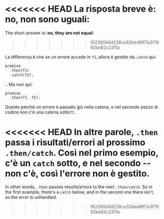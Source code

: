 <<<<<<< HEAD
La risposta breve è: **no, non sono uguali**:
=======
The short answer is: **no, they are not equal**:
>>>>>>> 162280b6d238ce32bbd8ff7a3f7992be82c2311a

La differenza è che se un errore accade in `f1`, allora è gestito da`.catch` qui:

```js run
promise
  .then(f1)
  .catch(f2);
```

...Ma non qui:

```js run
promise
  .then(f1, f2);
```

Questo perché un errore è passato giù nella catena, e nel secondo pezzo di codice non c'è una catena sotto`f1`.

<<<<<<< HEAD
In altre parole, `.then` passa i risultati/errori al prossimo `.then/catch`. Così nel primo esempio, c'è un `catch` sotto, e nel secondo -- non c'è, così l'errore non è gestito.
=======
In other words, `.then` passes results/errors to the next `.then/catch`. So in the first example, there's a `catch` below, and in the second one there isn't, so the error is unhandled.
>>>>>>> 162280b6d238ce32bbd8ff7a3f7992be82c2311a
